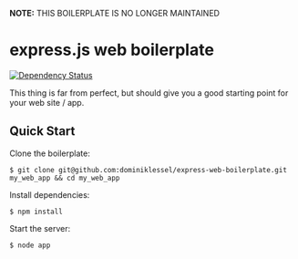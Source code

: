 **NOTE:** THIS BOILERPLATE IS NO LONGER MAINTAINED

# express.js web boilerplate

[![Dependency Status](https://gemnasium.com/dominiklessel/node-express-boilerplate.svg)](https://gemnasium.com/dominiklessel/node-express-boilerplate)

This thing is far from perfect, but should give you a good starting point for your web site / app.

## Quick Start

Clone the boilerplate:
```
$ git clone git@github.com:dominiklessel/express-web-boilerplate.git my_web_app && cd my_web_app
```

Install dependencies:
```
$ npm install
```

Start the server:
```
$ node app
```
